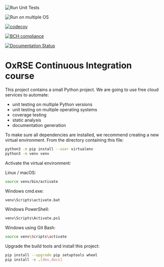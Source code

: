 ![Run Unit Tests](https://github.com/Alex-Tanaka/ci-course/workflows/Run%20Unit%20Tests/badge.svg)

![Run on multiple OS](https://github.com/Alex-Tanaka/ci-course/workflows/Run%20on%20multiple%20OS/badge.svg)

[![codecov](https://codecov.io/gh/Alex-Tanaka/ci-course/branch/main/graph/badge.svg?token=OFSTUFHFSW)](undefined)

[![BCH compliance](https://bettercodehub.com/edge/badge/Alex-Tanaka/ci-course?branch=main)](https://bettercodehub.com/)

[![Documentation Status](https://readthedocs.org/projects/pip/badge/?version=stable)](https://pip.pypa.io/en/stable/?badge=stable)

# OxRSE Continuous Integration course

This project contains a small Python project. We are going to use free cloud services to automate:

- unit testing on multiple Python versions
- unit testing on multiple operating systems
- coverage testing
- static analysis
- documentation generation

To make sure all dependencies are installed, we recommend creating a new virtual environment.
From the directory containing this file:

```bash
python3 -m pip install --user virtualenv
python3 -m venv venv
```

Activate the virtual environment:

Linux / macOS:
```bash
source venv/bin/activate
```

Windows cmd.exe:
```bash
venv\Scripts\activate.bat
```

Windows PowerShell:
```bash
venv\Scripts\Activate.ps1
```

Windows using Git Bash:
```bash
source venv\Scripts\activate
```

Upgrade the build tools and install this project:

```bash
pip install --upgrade pip setuptools wheel
pip install -e .[dev,docs]
```
